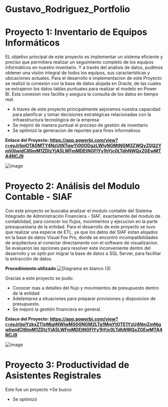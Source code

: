 # Gustavo_Rodriguez_Portfolio


# Proyecto 1: Inventario de Equipos Informáticos
EL objetivo principal de este proyecto es implementar un sistema eficiente y preciso que permitiera realizar un seguimiento completo de los equipos informáticos en nuestro inventario. Y a través del análisis de datos, pudimos obtener una visión integral de todos los equipos, sus características y ubicaciones actuales.
Para el desarrollo e implementacion de este Proyecto se realizó la conexion con la base de datos alojada en Oracle, de las cuales se extrajeron los datos tablas puntuales para realizar el modelo en Power BI. Esta conexion nos facilita y asegura la consulta de los datos en tiempo real.

* A traves de este proyecto principalmente aejoramos nuestra capacidad para planificar y tomar decisiones estratégicas relacionadas con la infraestructura tecnológica de la empresa
* Se mejoró de manera puntual el proceso de gestión de inventario
* Se optimizó la generacion de reportes para fines informativos

**Enlace del Proyecto: https://app.powerbi.com/view?r=eyJrIjoiOTA0MTY4NzUtNTgwYi00ODgzLWIyNGMtNGM3ZWQyZGQ2YmVjIiwidCI6ImM1ZDIzYjA5LWFmMDEtNGFlYy1hYjc0LTdhNWQxZGEwMTA4NCJ9**

![image](https://github.com/GustavoRV7/Gustavo_Rodriguez_Portfolio/assets/79548065/98dfd9e1-9e89-473a-9f2f-09de27c2bc91)






# Proyecto 2: Análisis del Modulo Contable - SIAF
Con este proyecto se buscaba analizar el modulo contable del Sistema Integrado de Administración Financiera - SIAF, exactamente del modulo de contabilidad, para conocer los flujos, movimientos y ejecucion en la parte presupuestaria de la entidad.
Para el desarrollo de este proyecto se tuvo que realizar una especie de ETL, ya que los datos del SIAF estan alojados en la base de datos Visual Fox Pro, donde se encontrò incompatibilidades de arquitectura al conectar directamente con el software de visualizacion.
Se evaluaron las opciones para resolver este inconveniente dentro del desarrollo y se optò por migrar la base de datos a SQL Server, para facilitar la extracción de datos.


**Procedimiento utilizado**
![Diagrama en blanco (3)](https://github.com/GustavoRV7/Gustavo_Rodriguez_Portfolio/assets/79548065/970abfa2-809c-478c-9a8d-bd7c7fb0b993)


Gracias a este proyecto se pudo:
* Conocer mas a detalles del flujo y movimientos de presupuesto dentro de la entidad
* Adelantarse a situaciones para preparar provisiones y disposicion de presupuesto.
* Se mejoró la gestión financiera en general.

**Enlace del Proyecto: https://app.powerbi.com/view?r=eyJrIjoiYzkxZTIxMjgtNWIwMS00NGM2LTg1MmYtOTE1YzU4NmZmNjgwIiwidCI6ImM1ZDIzYjA5LWFmMDEtNGFlYy1hYjc0LTdhNWQxZGEwMTA4NCJ9**

![image](https://github.com/GustavoRV7/Gustavo_Rodriguez_Portfolio/assets/79548065/02ea5abc-76c0-4b91-9324-145fa4d62ff0)




# Proyecto 3: Productividad de Asistentes Registrales
Este fue un proyecto
*Se busco
* Se optimizó
